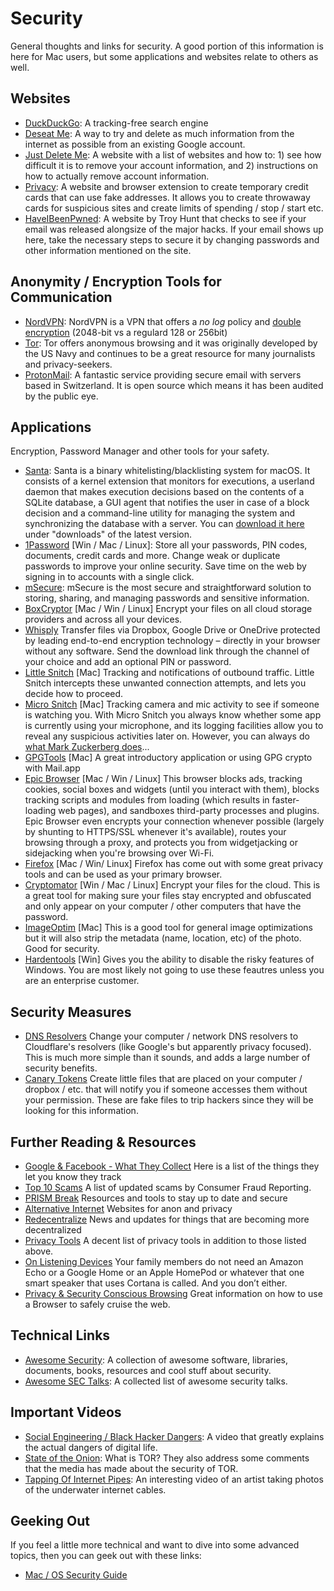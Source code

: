 # Security

General thoughts and links for security.  A good portion of this information is here for Mac users, but some applications and websites relate to others as well.

## Websites

* [DuckDuckGo](http://duckduckgo.com): A tracking-free search engine
* [Deseat Me](https://deseat.me/): A way to try and delete as much information from the internet as possible from an existing Google account.
* [Just Delete Me](http://justdelete.me/): A website with a list of websites and how to: 1) see how difficult it is to remove your account information, and 2) instructions on how to actually remove account information.
* [Privacy](https://privacy.com/join/VCLLJ): A website and browser extension to create temporary credit cards that can use fake addresses.  It allows you to create throwaway cards for suspicious sites and create limits of spending / stop  / start etc.
* [HaveIBeenPwned](https://haveibeenpwned.com): A website by Troy Hunt that checks to see if your email was released alongsize of the major hacks.  If your email shows up here, take the necessary steps to secure it by changing passwords and other information mentioned on the site.

## Anonymity / Encryption Tools for Communication

* [NordVPN](http://nordvpn.com/?ref=368132e7): NordVPN is a VPN that offers a _no log_ policy and [double encryption](https://nordvpn.com/features/double-encryption-double-vpn/) (2048-bit vs a regulard 128 or 256bit)
* [Tor](https://www.torproject.org/): Tor offers anonymous browsing and it was originally developed by the US Navy and continues to be a great resource for many journalists and privacy-seekers.
* [ProtonMail](https://protonmail.com/): A fantastic service providing secure email with servers based in Switzerland.  It is open source which means it has been audited by the public eye.

## Applications

Encryption, Password Manager and other tools for your safety.

* [Santa](https://github.com/google/santa): Santa is a binary whitelisting/blacklisting system for macOS. It consists of a kernel extension that monitors for executions, a userland daemon that makes execution decisions based on the contents of a SQLite database, a GUI agent that notifies the user in case of a block decision and a command-line utility for managing the system and synchronizing the database with a server.  You can [download it here](https://github.com/google/santa/releases) under "downloads" of the latest version.
* [1Password](https://agilebits.com/onepassword) [Win / Mac / Linux]: Store all your passwords, PIN codes, documents, credit cards and more. Change weak or duplicate passwords to improve your online security. Save time on the web by signing in to accounts with a single click.
* [mSecure](https://www.msecure.com/): mSecure is the most secure and straightforward solution to storing, sharing, and managing passwords and sensitive information.
* [BoxCryptor](https://www.boxcryptor.com) [Mac / Win / Linux] Encrypt your files on all cloud storage providers and across all your devices.
* [Whisply](https://whisp.ly/) Transfer files via Dropbox, Google Drive or OneDrive protected by leading end-to-end encryption technology – directly in your browser without any software. Send the download link through the channel of your choice and add an optional PIN or password.
* [Little Snitch](https://www.obdev.at/products/littlesnitch/index.html) [Mac] Tracking and notifications of outbound traffic. Little Snitch intercepts these unwanted connection attempts, and lets you decide how to proceed.
* [Micro Snitch](https://www.obdev.at/products/microsnitch/index.html) [Mac] Tracking camera and mic activity to see if someone is watching you. With Micro Snitch you always know whether some app is currently using your microphone, and its logging facilities allow you to reveal any suspicious activities later on.  However, you can always do [what Mark Zuckerberg does](https://www.hackread.com/mark-zuckerbergs-laptop-cam-tape/)...
* [GPGTools](https://gpgtools.org/) [Mac] A great introductory application or using GPG crypto with Mail.app
* [Epic Browser](https://www.epicbrowser.com/) [Mac / Win / Linux] This browser blocks ads, tracking cookies, social boxes and widgets (until you interact with them), blocks tracking scripts and modules from loading (which results in faster-loading web pages), and sandboxes third-party processes and plugins. Epic Browser even encrypts your connection whenever possible (largely by shunting to HTTPS/SSL whenever it's available), routes your browsing through a proxy, and protects you from widgetjacking or sidejacking when you're browsing over Wi-Fi. 
* [Firefox](https://www.mozilla.org/) [Mac / Win/ Linux] Firefox has come out with some great privacy tools and can be used as your primary browser.
* [Cryptomator](https://cryptomator.org/) [Win / Mac / Linux] Encrypt your files for the cloud.  This is a great tool for making sure your files stay encrypted and obfuscated and only appear on your computer / other computers that have the password.
* [ImageOptim](https://imageoptim.com/mac) [Mac] This is a good tool for general image optimizations but it will also strip the metadata (name, location, etc) of the photo.  Good for security.
* [Hardentools](https://github.com/securitywithoutborders/hardentools) [Win] Gives you the ability to disable the risky features of Windows.  You are most likely not going to use these feautres unless you are an enterprise customer.

## Security Measures

* [DNS Resolvers](https://blog.cloudflare.com/announcing-1111/) Change your computer / network DNS resolvers to Cloudflare's resolvers (like Google's but apparently privacy focused).  This is much more simple than it sounds, and adds a large number of security benefits.
* [Canary Tokens](https://www.stationx.net/canarytokens/) Create little files that are placed on your computer / dropbox / etc. that will notify you if someone accesses them without your permission.  These are fake files to trip hackers since they will be looking for this information.

## Further Reading & Resources

* [Google & Facebook - What They Collect](https://www.theguardian.com/commentisfree/2018/mar/28/all-the-data-facebook-google-has-on-you-privacy) Here is a list of the things they let you know they track
* [Top 10 Scams](http://www.consumerfraudreporting.org/current_top_10_scam_list.php) A list of updated scams by Consumer Fraud Reporting.
* [PRISM Break](https://prism-break.org/en/) Resources and tools to stay up to date and secure
* [Alternative Internet](https://redecentralize.github.io/alternative-internet/) Websites for anon and privacy
* [Redecentralize](http://redecentralize.org/) News and updates for things that are becoming more decentralized
* [Privacy Tools](https://privacytoolsio.github.io/privacytools.io/) A decent list of privacy tools in addition to those listed above.
* [On Listening Devices](https://gizmodo.com/dont-buy-anyone-an-echo-1820981732) Your family members do not need an Amazon Echo or a Google Home or an Apple HomePod or whatever that one smart speaker that uses Cortana is called. And you don’t either.
* [Privacy & Security Conscious Browsing](https://gist.github.com/atcuno/3425484ac5cce5298932) Great information on how to use a Browser to safely cruise the web.

## Technical Links

* [Awesome Security](https://github.com/sbilly/awesome-security): A collection of awesome software, libraries, documents, books, resources and cool stuff about security.
* [Awesome SEC Talks](https://github.com/PaulSec/awesome-sec-talks): A collected list of awesome security talks.

## Important Videos

* [Social Engineering / Black Hacker Dangers](https://www.youtube.com/watch?v=F78UdORll-Q): A video that greatly explains the actual dangers of digital life.
* [State of the Onion](https://www.youtube.com/watch?v=fOwYgAS4TXE): What is TOR?  They also address some comments that the media has made about the security of TOR.
* [Tapping Of Internet Pipes](https://www.youtube.com/watch?v=h7guR5ei30Y): An interesting video of an artist taking photos of the underwater internet cables.

## Geeking Out

If you feel a little more technical and want to dive into some advanced topics, then you can geek out with these links:

* [Mac / OS Security Guide](https://github.com/drduh/macOS-Security-and-Privacy-Guide)
